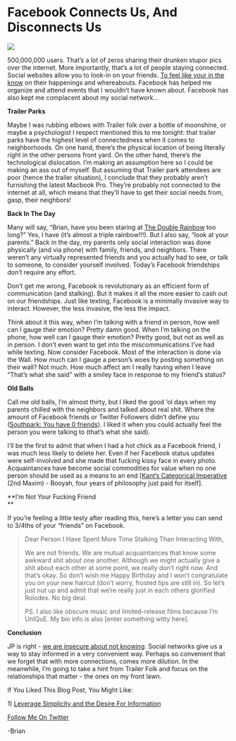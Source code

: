 <!--
id: 844311281
link: http://techneur.com/post/844311281/facebook-connects-us-and-disconnects-us
slug: facebook-connects-us-and-disconnects-us
date: Thu Jul 22 2010 02:59:00 GMT-0500 (CDT)
publish: 2010-07-022
tags: Facebook, Friendship, Social Network
-->


Facebook Connects Us, And Disconnects Us
========================================

![](http://media.tumblr.com/tumblr_l5y8hb0LMP1qzbc4f.jpg)

500,000,000 users. That’s a lot of zeros sharing their drunken stupor
pics over the internet. More importantly, that’s a lot of people staying
connected. Social websites allow you to look-in on your friends. [To
feel like your in the
know](http://techneur.com/post/840820906/leverage-simplicity-and-the-desire-for-information)
on their happenings and whereabouts. Facebook has helped me organize and
attend events that I wouldn’t have known about. Facebook has also kept
me complacent about my social network…

**Trailer Parks**

Maybe I was rubbing elbows with Trailer folk over a bottle of moonshine,
or maybe a psychologist I respect mentioned this to me tonight: that
trailer parks have the highest level of connectedness when it comes to
neighborhoods. On one hand, there’s the physical location of being
literally right in the other persons front yard. On the other hand,
there’s the technological dislocation. I’m making an assumption here so
I could be making an ass out of myself. But assuming that Trailer park
attendees are poor (hence the trailer situation), I conclude that they
probably aren’t furnishing the latest Macbook Pro. They’re probably not
connected to the internet at all, which means that they’ll have to get
their social needs from, gasp, their neighbors!

**Back In The Day**

Many will say, “Brian, have you been staring at [The Double
Rainbow](http://www.youtube.com/watch?v=OQSNhk5ICTI "Full On Double Rainbow")
too long?” Yes, I have (it’s almost a triple rainbow!!!). But I also
say, “look at your parents.” Back in the day, my parents only social
interaction was done physically (and via phone) with family, friends,
and neighbors. There weren’t any virtually represented friends and you
actually had to see, or talk to someone, to consider yourself involved.
Today’s Facebook friendships don’t require any effort.

Don’t get me wrong, Facebook is revolutionary as an efficient form of
communication (and stalking). But it makes it all the more easier to
cash out on our friendships. Just like texting, Facebook is a minimally
invasive way to interact. However, the less invasive, the less the
impact.

Think about it this way, when I’m talking with a friend in person, how
well can I gauge their emotion? Pretty damn good. When I’m talking on
the phone, how well can I gauge their emotion? Pretty good, but not as
well as in person. I don’t even want to get into the miscommunications
I’ve had while texting. Now consider Facebook. Most of the interaction
is done via the Wall. How much can I gauge a person’s woes by posting
something on their wall? Not much. How much affect am I really having
when I leave “That’s what she said” with a smiley face in response to my
friend’s status?

**Old Balls**

Call me old balls, I’m almost thirty, but I liked the good ‘ol days when
my parents chilled with the neighbors and talked about real shit. Where
the amount of Facebook friends or Twitter Followers didn’t define you
([Southpark: You have 0
friends](http://www.southparkstudios.com/episodes/267112)). I liked it
when you could actually feel the person you were talking to (that’s what
she said).

I’ll be the first to admit that when I had a hot chick as a Facebook
friend, I was much less likely to delete her. Even if her Facebook
status updates were self-involved and she made that fucking kissy face
in every photo. Acquaintances have become social commodities for value
when no one person should be used as a means to an end [[Kant’s
Categorical
Imperative](http://en.wikipedia.org/wiki/Categorical_imperative) (2nd
Maxim) - Booyah, four years of philosophy just paid for itself].

**I’m Not Your Fucking Friend\
**

If you’re feeling a little testy after reading this, here’s a letter you
can send to 3/4ths of your “friends” on Facebook.

> Dear Person I Have Spent More Time Stalking Than Interacting With,
>
> We are not friends. We are mutual acquaintances that know some awkward
> shit about one another. Although we might actually give a shit about
> each other at some point, we really don’t right now. And that’s okay.
> So don’t wish me Happy Birthday and I won’t congratulate you on your
> new haircut (don’t worry, frosted tips are still in). So let’s just
> nut up and admit that we’re really just in each others glorified
> Rolodex. No big deal.
>
> PS. I also like obscure music and limited-release films because I’m
> UnIQuE. My bio info is also [enter something witty here].

**Conclusion**

JP is right - [we are insecure about not
knowing](http://techneur.com/post/840820906/leverage-simplicity-and-the-desire-for-information).
Social networks give us a way to stay informed in a very convenient way.
Perhaps so convenient that we forget that with more connections, comes
more dilution. In the meanwhile, I’m going to take a hint from Trailer
Folk and focus on the relationships that matter - the ones on my front
lawn.

If You Liked This Blog Post, You Might Like:

​1) [Leverage Simplicity and the Desire For
Information](http://techneur.com/post/840820906/leverage-simplicity-and-the-desire-for-information)

[Follow Me On
Twitter](http://twitter.com/brianlambelet "Follow Brian Lambelet on Twitter")

-Brian


